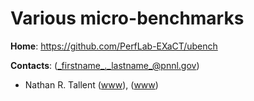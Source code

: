 <!-- -*-Mode: markdown;-*- -->
<!-- $Id$ -->

Various micro-benchmarks
=============================================================================

**Home**: https://github.com/PerfLab-EXaCT/ubench

**Contacts**: (_firstname_._lastname_@pnnl.gov)
  - Nathan R. Tallent ([www](https://hpc.pnnl.gov/people/tallent)), ([www](https://www.pnnl.gov/people/nathan-tallent))
